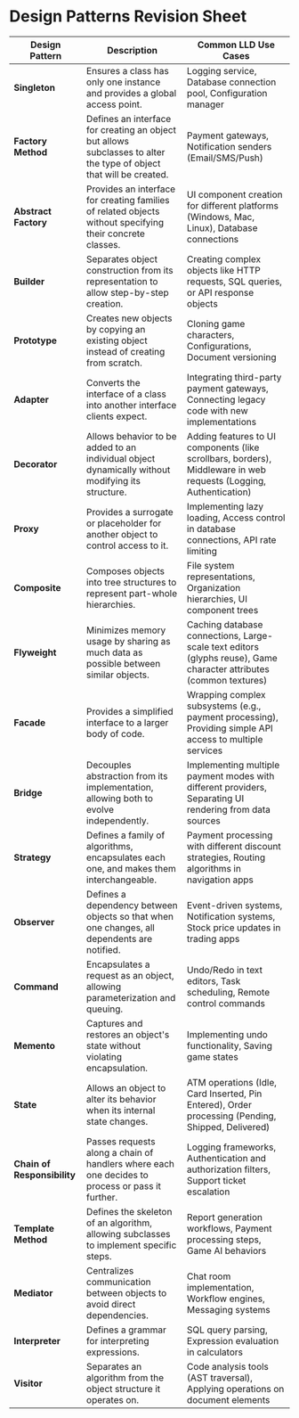 # Design Patterns Revision Sheet

| **Design Pattern**        | **Description** | **Common LLD Use Cases** |
|--------------------------|----------------|--------------------------|
| **Singleton** | Ensures a class has only one instance and provides a global access point. | Logging service, Database connection pool, Configuration manager |
| **Factory Method** | Defines an interface for creating an object but allows subclasses to alter the type of object that will be created. | Payment gateways, Notification senders (Email/SMS/Push) |
| **Abstract Factory** | Provides an interface for creating families of related objects without specifying their concrete classes. | UI component creation for different platforms (Windows, Mac, Linux), Database connections |
| **Builder** | Separates object construction from its representation to allow step-by-step creation. | Creating complex objects like HTTP requests, SQL queries, or API response objects |
| **Prototype** | Creates new objects by copying an existing object instead of creating from scratch. | Cloning game characters, Configurations, Document versioning |
| **Adapter** | Converts the interface of a class into another interface clients expect. | Integrating third-party payment gateways, Connecting legacy code with new implementations |
| **Decorator** | Allows behavior to be added to an individual object dynamically without modifying its structure. | Adding features to UI components (like scrollbars, borders), Middleware in web requests (Logging, Authentication) |
| **Proxy** | Provides a surrogate or placeholder for another object to control access to it. | Implementing lazy loading, Access control in database connections, API rate limiting |
| **Composite** | Composes objects into tree structures to represent part-whole hierarchies. | File system representations, Organization hierarchies, UI component trees |
| **Flyweight** | Minimizes memory usage by sharing as much data as possible between similar objects. | Caching database connections, Large-scale text editors (glyphs reuse), Game character attributes (common textures) |
| **Facade** | Provides a simplified interface to a larger body of code. | Wrapping complex subsystems (e.g., payment processing), Providing simple API access to multiple services |
| **Bridge** | Decouples abstraction from its implementation, allowing both to evolve independently. | Implementing multiple payment modes with different providers, Separating UI rendering from data sources |
| **Strategy** | Defines a family of algorithms, encapsulates each one, and makes them interchangeable. | Payment processing with different discount strategies, Routing algorithms in navigation apps |
| **Observer** | Defines a dependency between objects so that when one changes, all dependents are notified. | Event-driven systems, Notification systems, Stock price updates in trading apps |
| **Command** | Encapsulates a request as an object, allowing parameterization and queuing. | Undo/Redo in text editors, Task scheduling, Remote control commands |
| **Memento** | Captures and restores an object's state without violating encapsulation. | Implementing undo functionality, Saving game states |
| **State** | Allows an object to alter its behavior when its internal state changes. | ATM operations (Idle, Card Inserted, Pin Entered), Order processing (Pending, Shipped, Delivered) |
| **Chain of Responsibility** | Passes requests along a chain of handlers where each one decides to process or pass it further. | Logging frameworks, Authentication and authorization filters, Support ticket escalation |
| **Template Method** | Defines the skeleton of an algorithm, allowing subclasses to implement specific steps. | Report generation workflows, Payment processing steps, Game AI behaviors |
| **Mediator** | Centralizes communication between objects to avoid direct dependencies. | Chat room implementation, Workflow engines, Messaging systems |
| **Interpreter** | Defines a grammar for interpreting expressions. | SQL query parsing, Expression evaluation in calculators |
| **Visitor** | Separates an algorithm from the object structure it operates on. | Code analysis tools (AST traversal), Applying operations on document elements |
